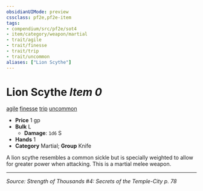 ```yaml
---
obsidianUIMode: preview
cssclass: pf2e,pf2e-item
tags:
- compendium/src/pf2e/sot4
- item/category/weapon/martial
- trait/agile
- trait/finesse
- trait/trip
- trait/uncommon
aliases: ["Lion Scythe"]
---
```

# Lion Scythe *Item 0*  
[agile](agile.md "Agile Weapon Trait")  [finesse](finesse.md "Finesse Weapon Trait")  [trip](Reference/Rules/Traits/trip.md "Trip Weapon Trait")  [uncommon](uncommon.md "Uncommon Rarity Trait")  

- **Price** 1 gp
- **Bulk** L
  - **Damage**: `1d6` S
- **Hands** 1
- **Category** Martial; **Group** Knife 

A lion scythe resembles a common sickle but is specially weighted to allow for greater power when attacking. This is a martial melee weapon.


---
*Source: Strength of Thousands #4: Secrets of the Temple-City p. 78*